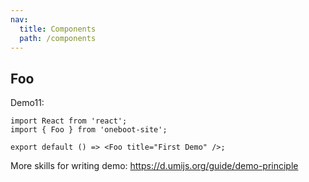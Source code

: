 ```yaml
---
nav:
  title: Components
  path: /components
---
```


## Foo

Demo11:

```tsx
import React from 'react';
import { Foo } from 'oneboot-site';

export default () => <Foo title="First Demo" />;
```

More skills for writing demo: https://d.umijs.org/guide/demo-principle

